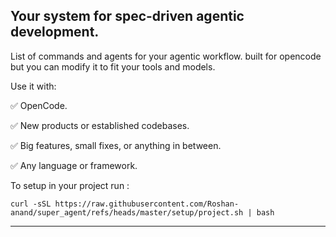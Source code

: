 
## Your system for spec-driven agentic development.

List of commands and agents for your agentic workflow. built for opencode but you can modify it to fit your tools and models.

Use it with:

✅ OpenCode.

✅ New products or established codebases.

✅ Big features, small fixes, or anything in between.

✅ Any language or framework.

To setup in your project run : 
```
curl -sSL https://raw.githubusercontent.com/Roshan-anand/super_agent/refs/heads/master/setup/project.sh | bash
```

---